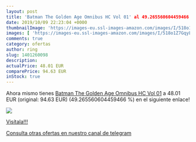 ```yaml
---
layout: post
title: 'Batman The Golden Age Omnibus HC Vol 01' al 49.265560604459466 % de descuento
date: 2019/10/09 22:23:04 +0000
thumbnailImage: 'https://images-eu.ssl-images-amazon.com/images/I/518o1Z7GqyL._SL200_.jpg'
images: [ 'https://images-eu.ssl-images-amazon.com/images/I/518o1Z7GqyL._SL200_.jpg' ]
comments: true
category: ofertas
author: ring
slug: 1401260098
description:
actualPrice: 48.01 EUR
comparePrice: 94.63 EUR
inStock: true
---
```


Ahora mismo tienes [Batman The Golden Age Omnibus HC Vol 01](https://www.amazon.com/dp/1401260098/?tag=redken08-20) a 48.01 EUR (original: 94.63 EUR) (49.265560604459466 %) en el siguiente enlace!

[![](https://images-eu.ssl-images-amazon.com/images/I/518o1Z7GqyL._SL200_.jpg)](https://www.amazon.com/dp/1401260098/?tag=redken08-20)

[Visítala!!!](https://www.amazon.com/dp/1401260098/?tag=redken08-20)

[Consulta otras ofertas en nuestro canal de telegram](https://t.me/s/ofertas25)
